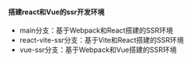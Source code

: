 #### 搭建react和Vue的ssr开发环境

- main分支：基于Webpack和React搭建的SSR环境
- react-vite-ssr分支：基于Vite和React搭建的SSR环境
- vue-ssr分支：基于Webpack和Vue搭建的SSR环境
